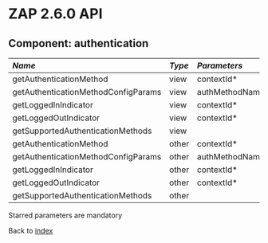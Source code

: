 # ZAP 2.6.0 API
## Component: authentication
| _Name_ | _Type_ | _Parameters_ | _Description_ |
|:-------|:-------|:-------------|:--------------|
| getAuthenticationMethod| view | contextId*  |  |
| getAuthenticationMethodConfigParams| view | authMethodName*  |  |
| getLoggedInIndicator| view | contextId*  |  |
| getLoggedOutIndicator| view | contextId*  |  |
| getSupportedAuthenticationMethods| view |  |  |
| getAuthenticationMethod| other | contextId*  |  |
| getAuthenticationMethodConfigParams| other | authMethodName*  |  |
| getLoggedInIndicator| other | contextId*  |  |
| getLoggedOutIndicator| other | contextId*  |  |
| getSupportedAuthenticationMethods| other |  |  |

Starred parameters are mandatory

Back to [index](ApiGen_Index)

